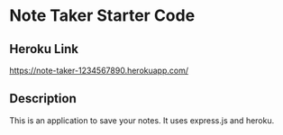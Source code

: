 # Note Taker Starter Code

## Heroku Link

https://note-taker-1234567890.herokuapp.com/ 

## Description

This is an application to save your notes.  It uses express.js and heroku. 
